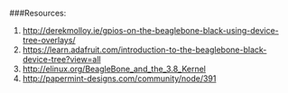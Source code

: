  
###Resources:
1. http://derekmolloy.ie/gpios-on-the-beaglebone-black-using-device-tree-overlays/
2. https://learn.adafruit.com/introduction-to-the-beaglebone-black-device-tree?view=all
3. http://elinux.org/BeagleBone_and_the_3.8_Kernel
4. http://papermint-designs.com/community/node/391
